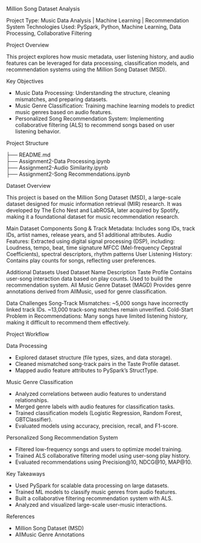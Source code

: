 Million Song Dataset Analysis


Project Type: Music Data Analysis | Machine Learning | Recommendation System
Technologies Used: PySpark, Python, Machine Learning, Data Processing, Collaborative Filtering


Project Overview

This project explores how music metadata, user listening history, and audio features can be leveraged for data processing, classification models, and recommendation systems using the Million Song Dataset (MSD).


Key Objectives

- Music Data Processing: Understanding the structure, cleaning mismatches, and preparing datasets.
- Music Genre Classification: Training machine learning models to predict music genres based on audio features.
- Personalized Song Recommendation System: Implementing collaborative filtering (ALS) to recommend songs based on user listening behavior.


Project Structure

├── README.md                                            
├── Assignment2-Data Processing.ipynb       
├── Assignment2-Audio Similarity.ipynb      
├── Assignment2-Song Recommendations.ipynb  


Dataset Overview

This project is based on the Million Song Dataset (MSD), a large-scale dataset designed for music information retrieval (MIR) research. It was developed by The Echo Nest and LabROSA, later acquired by Spotify, making it a foundational dataset for music recommendation research.

Main Dataset Components
Song & Track Metadata: Includes song IDs, track IDs, artist names, release years, and 51 additional attributes.
Audio Features: Extracted using digital signal processing (DSP), including:
Loudness, tempo, beat, time signature
MFCC (Mel-frequency Cepstral Coefficients), spectral descriptors, rhythm patterns
User Listening History: Contains play counts for songs, reflecting user preferences.

Additional Datasets Used
Dataset Name	Description
Taste Profile	Contains user-song interaction data based on play counts. Used to build the recommendation system.
All Music Genre Dataset (MAGD)	Provides genre annotations derived from AllMusic, used for genre classification.

Data Challenges
Song-Track Mismatches:
~5,000 songs have incorrectly linked track IDs.
~13,000 track-song matches remain unverified.
Cold-Start Problem in Recommendations:
Many songs have limited listening history, making it difficult to recommend them effectively.


Project Workflow

Data Processing
- Explored dataset structure (file types, sizes, and data storage).
- Cleaned mismatched song-track pairs in the Taste Profile dataset.
- Mapped audio feature attributes to PySpark’s StructType.

Music Genre Classification
- Analyzed correlations between audio features to understand relationships.
- Merged genre labels with audio features for classification tasks.
- Trained classification models (Logistic Regression, Random Forest, GBTClassifier).
- Evaluated models using accuracy, precision, recall, and F1-score.

Personalized Song Recommendation System
- Filtered low-frequency songs and users to optimize model training.
- Trained ALS collaborative filtering model using user-song play history.
- Evaluated recommendations using Precision@10, NDCG@10, MAP@10.


Key Takeaways
- Used PySpark for scalable data processing on large datasets.
- Trained ML models to classify music genres from audio features.
- Built a collaborative filtering recommendation system with ALS.
- Analyzed and visualized large-scale user-music interactions.


References
- Million Song Dataset (MSD)
- AllMusic Genre Annotations
